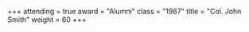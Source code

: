 +++
attending  = true
award      = "Alumni"
class      = "1987"
title      = "Col. John Smith"
weight     = 60
+++
